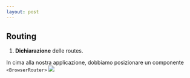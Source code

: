 ```yaml
---
layout: post
---
```


## Routing

1. **Dichiarazione** delle routes.

In cima alla nostra applicazione, dobbiamo posizionare un componente `<BrowserRouter>`
<img style="max-width: 10em" src="./images/browserRouter.png"/>